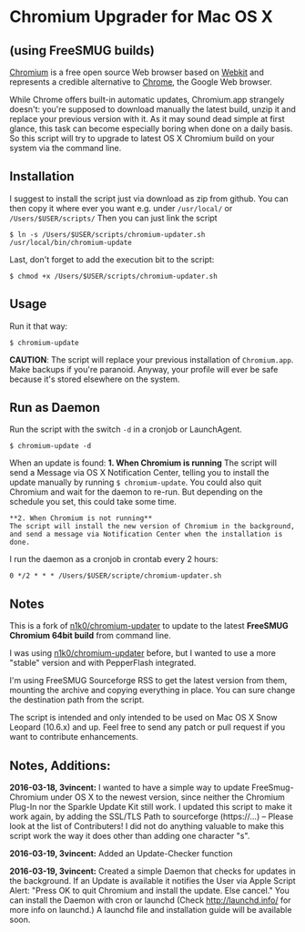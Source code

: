 Chromium Upgrader for Mac OS X
==============================
(using FreeSMUG builds)
-----------------------

[Chromium](http://www.chromium.org/) is a free open source Web browser based on [Webkit](http://webkit.org/) and represents a credible alternative to [Chrome](http://www.google.com/chrome), the Google Web browser.

While Chrome offers built-in automatic updates, Chromium.app strangely doesn't: you're supposed to download manually the latest build, unzip it and replace your previous version with it. As it may sound dead simple at first glance, this task can become especially boring when done on a daily basis. So this script will try to upgrade to latest OS X Chromium build on your system via the command line.

Installation
------------

I suggest to install the script just via download as zip from github. 
You can then copy it where ever you want e.g. under `/usr/local/` or `/Users/$USER/scripts/` 
Then you can just link the script 

    $ ln -s /Users/$USER/scripts/chromium-updater.sh /usr/local/bin/chromium-update

Last, don't forget to add the execution bit to the script:

    $ chmod +x /Users/$USER/scripts/chromium-updater.sh

Usage
-----

Run it that way:

    $ chromium-update

**CAUTION**: The script will replace your previous installation of `Chromium.app`. Make backups if you're paranoid. Anyway, your profile will ever be safe because it's stored elsewhere on the system.

Run as Daemon
-------------

Run the script with the switch `-d` in a cronjob or LaunchAgent. 

    $ chromium-update -d
    
    
When an update is found:
    **1. When Chromium is running**
    The script will send a Message via OS X Notification Center, telling you to install the update manually by running `$ chromium-update`. You could also quit Chromium and wait for the daemon to re-run. But depending on the schedule you set, this could take some time. 
    
    **2. When Chromium is not running**
    The script will install the new version of Chromium in the background, and send a message via Notification Center when the installation is done. 
    
I run the daemon as a cronjob in crontab every 2 hours:

    0 */2 * * * /Users/$USER/scripte/chromium-updater.sh


Notes
-----

This is a fork of [n1k0/chromium-updater](https://github.com/n1k0/chromium-updater) to update to the latest **FreeSMUG Chromium 64bit build** from command line.

I was using [n1k0/chromium-updater](https://github.com/n1k0/chromium-updater) before, but I wanted to use a more "stable" version and with PepperFlash integrated.

I'm using FreeSMUG Sourceforge RSS to get the latest version from them, mounting the archive and copying everything in place. You can sure change the destination path from the script.

The script is intended and only intended to be used on Mac OS X Snow Leopard (10.6.x) and up. Feel free to send any patch or pull request if you want to contribute enhancements.

Notes, Additions:
-----

**2016-03-18, 3vincent:** I wanted to have a simple way to update FreeSmug-Chromium under OS X to the newest version, since neither the Chromium Plug-In nor the Sparkle Update Kit still work. I updated this script to make it work again, by adding the SSL/TLS Path to sourceforge (https://...) – Please look at the list of Contributers! I did not do anything valuable to make this script work the way it does other than adding one character "s". 

**2016-03-19, 3vincent:** Added an Update-Checker function

**2016-03-19, 3vincent:** Created a simple Daemon that checks for updates in the background. If an Update is available it notifies the User via Apple Script Alert: "Press OK to quit Chromium and install the update. Else cancel." You can install the Daemon with cron or launchd (Check http://launchd.info/ for more info on launchd.) A launchd file and installation guide will be available soon. 

